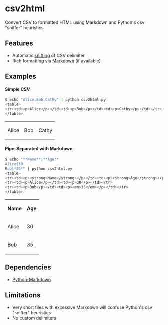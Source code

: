 csv2html
========

Convert CSV to formatted HTML using Markdown and Python's csv "sniffer" heuristics

Features
--------

* Automatic [sniffing](http://docs.python.org/2/library/csv.html#csv.Sniffer) of CSV delimiter
* Rich formatting via [Markdown](http://packages.python.org/Markdown/) (if available)

Examples
-------

#### Simple CSV

````bash
$ echo "Alice,Bob,Cathy" | python csv2html.py 
<table>
<tr><td><p>Alice</p></td><td><p>Bob</p></td><td><p>Cathy</p></td></tr>
</table>
````

<table>
<tr><td><p>Alice</p></td><td><p>Bob</p></td><td><p>Cathy</p></td></tr>
</table>

#### Pipe-Separated with Markdown

````bash
$ echo "**Name**|**Age**
Alice|30
Bob|*35*" | python csv2html.py
<table>
<tr><td><p><strong>Name</strong></p></td><td><p><strong>Age</strong></p></td></tr>
<tr><td><p>Alice</p></td><td><p>30</p></td></tr>
<tr><td><p>Bob</p></td><td><p><em>35</em></p></td></tr>
</table>
````

<table>
<tr><td><p><strong>Name</strong></p></td><td><p><strong>Age</strong></p></td></tr>
<tr><td><p>Alice</p></td><td><p>30</p></td></tr>
<tr><td><p>Bob</p></td><td><p><em>35</em></p></td></tr>
</table>

Dependencies
------------

* [Python-Markdown](http://packages.python.org/Markdown/install.html)

Limitations
-----------

* Very short files with excessive Markdown will confuse Python's csv "sniffer" heuristics 
* No custom delimiters
